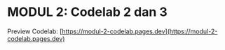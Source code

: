 # MODUL 2: Codelab 2 dan 3

Preview Codelab: [https://modul-2-codelab.pages.dev](https://modul-2-codelab.pages.dev)